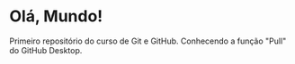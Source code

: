 # Olá, Mundo!
 Primeiro repositório do curso de Git e GitHub.
 Conhecendo a função "Pull" do GitHub Desktop.
